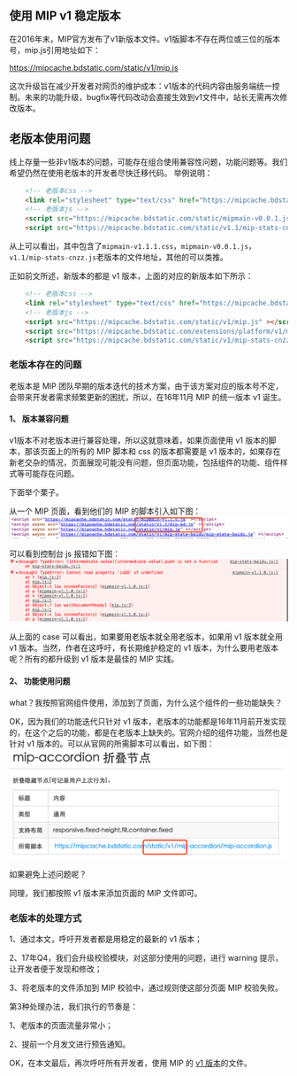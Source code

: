 ## 使用 MIP v1 稳定版本
在2016年末，MIP官方发布了v1新版本文件。v1版脚本不存在两位或三位的版本号，mip.js引用地址如下：

https://mipcache.bdstatic.com/static/v1/mip.js

这次升级旨在减少开发者对网页的维护成本：v1版本的代码内容由服务端统一控制。未来的功能升级，bugfix等代码改动会直接生效到v1文件中，站长无需再次修改版本。

## 老版本使用问题
线上存量一些非v1版本的问题，可能存在组合使用兼容性问题，功能问题等。我们希望仍然在使用老版本的开发者尽快迁移代码。
举例说明：
``` html
    <!-- 老版本css -->
    <link rel="stylesheet" type="text/css" href="https://mipcache.bdstatic.com/static/mipmain-v1.1.1.css">
    <!-- 老版本js -->
    <script src="https://mipcache.bdstatic.com/static/mipmain-v0.0.1.js" ></script>
    <script src="https://mipcache.bdstatic.com/static/v1.1/mip-stats-cnzz.js"></script>
```
从上可以看出，其中包含了`mipmain-v1.1.1.css`，`mipmain-v0.0.1.js`，`v1.1/mip-stats-cnzz.js`老版本的文件地址，其他的可以类推。

正如前文所述，新版本的都是 v1 版本，上面的对应的新版本如下所示：

``` html
    <!-- 老版本css -->
    <link rel="stylesheet" type="text/css" href="https://mipcache.bdstatic.com/static/v1/mip.css">
    <!-- 老版本js -->
    <script src="https://mipcache.bdstatic.com/static/v1/mip.js" ></script>
    <script src="https://mipcache.bdstatic.com/extensions/platform/v1/mip-cambrian/mip-cambrian.js"></script>
    <script src="https://mipcache.bdstatic.com/static/v1/mip-stats-cnzz/mip-stats-cnzz.js"></script>
```

### 老版本存在的问题

老版本是 MIP 团队早期的版本迭代的技术方案，由于该方案对应的版本号不定，会带来开发者需求频繁更新的困扰，所以，在16年11月 MIP 的统一版本 v1 诞生。

#### 1、 版本兼容问题
v1版本不对老版本进行兼容处理，所以这就意味着，如果页面使用 v1 版本的脚本，那该页面上的所有的 MIP 脚本和 css 的版本都需要是 v1 版本的，如果存在新老交杂的情况，页面展现可能没有问题，但页面功能，包括组件的功能、组件样式等可能存在问题。

下面举个栗子。

从一个 MIP 页面，看到他们的 MIP 的脚本引入如下图：
![脚本版本混用](img/case1.png)

可以看到控制台 js 报错如下图：
![控制台 js 报错](img/case2.png)

从上面的 case 可以看出，如果要用老版本就全用老版本，如果用 v1 版本就全用 v1 版本。当然，作者在这呼吁，有长期维护稳定的 v1 版本，为什么要用老版本呢？所有的都升级到 v1 版本是最佳的 MIP 实践。

#### 2、 功能使用问题

what？我按照官网组件使用，添加到了页面，为什么这个组件的一些功能缺失？

OK，因为我们的功能迭代只针对 v1 版本，老版本的功能都是16年11月前开发实现的，在这个之后的功能，都是在老版本上缺失的。官网介绍的组件功能，当然也是针对 v1 版本的。可以从官网的所需脚本可以看出，如下图：
![组件所需脚本](img/case3.png)

如果避免上述问题呢？

同理，我们都按照 v1 版本来添加页面的 MIP 文件即可。

### 老版本的处理方式

1、通过本文，呼吁开发者都是用稳定的最新的 v1 版本；

2、17年Q4，我们会升级校验模块，对这部分使用的问题，进行 warning 提示，让开发者便于发现和修改；

3、将老版本的文件添加到 MIP 校验中，通过规则使这部分页面 MIP 校验失败。

第3种处理办法，我们执行的节奏是：

1、老版本的页面流量非常小；

2、提前一个月发文进行预告通知。

OK，在本文最后，再次呼吁所有开发者，使用 MIP 的 [v1 版本](http://www.cnblogs.com/mipengine/p/6077510.html)的文件。
